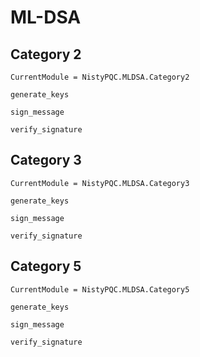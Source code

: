 # ML-DSA

## Category 2

```@meta
CurrentModule = NistyPQC.MLDSA.Category2
```

```@docs
generate_keys
```

```@docs
sign_message
```

```@docs
verify_signature
```

## Category 3

```@meta
CurrentModule = NistyPQC.MLDSA.Category3
```

```@docs
generate_keys
```

```@docs
sign_message
```

```@docs
verify_signature
```

## Category 5

```@meta
CurrentModule = NistyPQC.MLDSA.Category5
```

```@docs
generate_keys
```

```@docs
sign_message
```

```@docs
verify_signature
```
